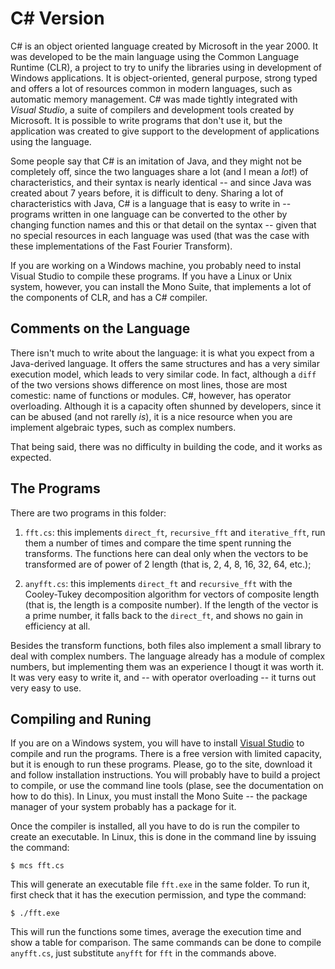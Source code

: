 # C# Version

C# is an object oriented language created by Microsoft in the year 2000. It was developed to be the main language using the Common Language Runtime (CLR), a project to try to unify the libraries using in development of Windows applications. It is object-oriented, general purpose, strong typed and offers a lot of resources common in modern languages, such as automatic memory management. C# was made tightly integrated with *Visual Studio*, a suite of compilers and development tools created by Microsoft. It is possible to write programs that don't use it, but the application was created to give support to the development of applications using the language.

Some people say that C# is an imitation of Java, and they might not be completely off, since the two languages share a lot (and I mean a *lot*!) of characteristics, and their syntax is nearly identical -- and since Java was created about 7 years before, it is difficult to deny. Sharing a lot of characteristics with Java, C# is a language that is easy to write in -- programs written in one language can be converted to the other by changing function names and this or that detail on the syntax -- given that no special resources in each language was used (that was the case with these implementations of the Fast Fourier Transform).

If you are working on a Windows machine, you probably need to instal Visual Studio to compile these programs. If you have a Linux or Unix system, however, you can install the Mono Suite, that implements a lot of the components of CLR, and has a C# compiler.


## Comments on the Language

There isn't much to write about the language: it is what you expect from a Java-derived language. It offers the same structures and has a very similar execution model, which leads to very similar code. In fact, although a `diff` of the two versions shows difference on most lines, those are most comestic: name of functions or modules. C#, however, has operator overloading. Although it is a capacity often shunned by developers, since it can be abused (and not rarelly *is*), it is a nice resource when you are implement algebraic types, such as complex numbers.

That being said, there was no difficulty in building the code, and it works as expected.


## The Programs

There are two programs in this folder:

1. `fft.cs`: this implements `direct_ft`, `recursive_fft` and `iterative_fft`, run them a number of times and compare the time spent running the transforms. The functions here can deal only when the vectors to be transformed are of power of 2 length (that is, 2, 4, 8, 16, 32, 64, etc.);

2. `anyfft.cs`: this implements `direct_ft` and `recursive_fft` with the Cooley-Tukey decomposition algorithm for vectors of composite length (that is, the length is a composite number). If the length of the vector is a prime number, it falls back to the `direct_ft`, and shows no gain in efficiency at all.

Besides the transform functions, both files also implement a small library to deal with complex numbers. The language already has a module of complex numbers, but implementing them was an experience I thougt it was worth it. It was very easy to write it, and -- with operator overloading -- it turns out very easy to use.


## Compiling and Runing

If you are on a Windows system, you will have to install [Visual Studio](https://visualstudio.microsoft.com/) to compile and run the programs. There is a free version with limited capacity, but it is enough to run these programs. Please, go to the site, download it and follow installation instructions. You will probably have to build a project to compile, or use the command line tools (plase, see the documentation on how to do this). In Linux, you must install the Mono Suite -- the package manager of your system probably has a package for it.

Once the compiler is installed, all you have to do is run the compiler to create an executable. In Linux, this is done in the command line by issuing the command:

```
$ mcs fft.cs
```

This will generate an executable file `fft.exe` in the same folder. To run it, first check that it has the execution permission, and type the command:

```
$ ./fft.exe
```

This will run the functions some times, average the execution time and show a table for comparison. The same commands can be done to compile `anyfft.cs`, just substitute `anyfft` for `fft` in the commands above.
